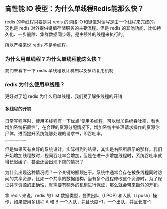 ## 高性能 IO 模型：为什么单线程Redis能那么快？

redis 的单线程只要是只 redis 的网络 IO 和键值对读写是由一个线程来完成的，这也是 redis 对外提供键值存储服务的主要流程。但是 redis 的其他功能，比如持久化、一步删除、集群数据同步等，是由额外的线程来执行的。

所以严格来说 redis 不是单线程。

### 为什么用单线程？为什么单线程能这么快？

我们来看下一下 redis 单线程设计机制以及多路复用机制

### redis 为什么使用单线程？

更好对了姐 redis 为什么用单线程，我们要了解多线程的开销

#### 多线程的开销

日常写程序时，使用多线程有一下优点“使用多线程，可以增加系统吞吐率，看也增加系统拓展性”，在合理的资源分配情况下，增加系统中处理请求操作的资源你尸体，进而提升系统能够处理的请求书，即吞吐率。

<img src="https://user-images.githubusercontent.com/19903677/113002322-3bddfc80-91a4-11eb-90e4-2562b78a96c4.png" alt="ab9a384d70578236800ceaa8e58ff45c" style="zoom:25%;" />



但是如果灭有良好的系统设计，实际得到的结果，其实是右图所展示的那样。我们开始增加线程数时，视同吞吐率会增加，但是在进一步增加线程时，系统吞吐率就增长迟缓了，甚至还会出现下降的情况？

为什么出现这种情况呢？一个关键的瓶颈在于。系统中通常会存在被多线程同时访问的共享资源，比如一个共享的数据结构，当有多个线程修改这个资源时，为了保证共享资源的正确性，就需要有额外的机制进行保证，那么就会带来额外的开销。

拿 redis 来说，redis 的 List 数据类型，提供出队（LPOP) 和入队（Lpush）操作，如果使用多线程 A 和 B 一个入队，并且长度+1，一个出队，并且长度-1
